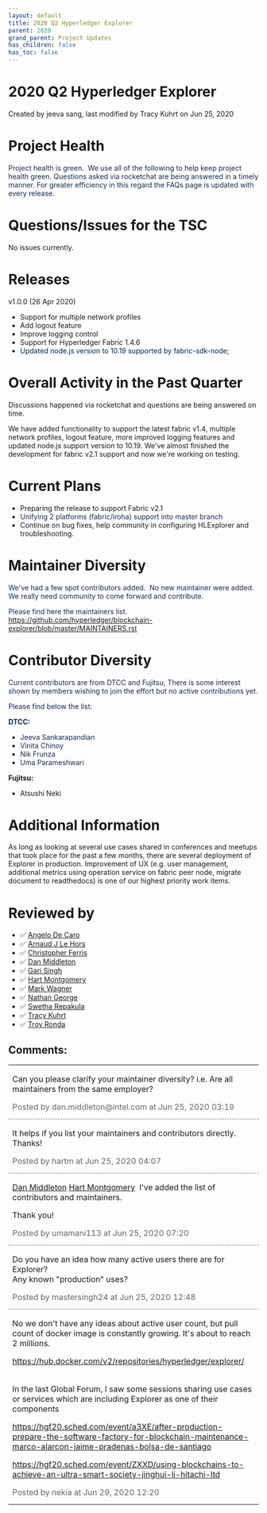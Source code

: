 ```yaml
---
layout: default
title: 2020 Q2 Hyperledger Explorer
parent: 2020
grand_parent: Project Updates
has_children: false
has_toc: false
---
```


# 2020 Q2 Hyperledger Explorer

Created by jeeva sang, last modified by Tracy Kuhrt on Jun 25, 2020

# Project Health

<span style="color: rgb(23,43,77);">Project health is green. </span>
<span style="color: rgb(23,43,77);"> We use all of the following to help
keep project health green. Questions asked via rocketchat are being
answered in a timely manner. For greater efficiency in this regard the
FAQs page is updated with every release. </span>

# Questions/Issues for the TSC

No issues currently.

# Releases

v1.0.0 (26 Apr 2020)

-   Support for multiple network profiles
-   Add logout feature
-   Improve logging control
-   Support for Hyperledger Fabric 1.4.6
-   <span style="color: rgb(5,38,76);">Updated node.js version to 10.19
supported by fabric-sdk-node; </span>

# Overall Activity in the Past Quarter

Discussions happened via rocketchat and questions are being answered on
time.

We have added functionality to support the latest fabric v1.4, multiple
network profiles, logout feature, more improved logging features and
updated node.js support version to 10.19. We've almost finished the
development for fabric v2.1 support and now we're working on testing.

# Current Plans

-   Preparing the release to support Fabric v2.1
-   <span style="color: rgb(23,43,77);">Unifying 2 platforms
(fabric/iroha) support into master branch </span>
-   Continue on bug fixes, help community in configuring HLExplorer and
troubleshooting.  

# Maintainer Diversity

<span style="color: rgb(23,43,77);">We've had a few spot contributors
added.  </span> <span style="color: rgb(23,43,77);">No new maintainer
were added. We really need community to come forward and contribute.</span>

<span style="color: rgb(23,43,77);">Please find here the maintainers
list.  <a href="https://github.com/hyperledger/blockchain-explorer/blob/master/MAINTAINERS.rst" class="external-link" rel="nofollow">https://github.com/hyperledger/blockchain-explorer/blob/master/MAINTAINERS.rst</a></span>

# Contributor Diversity

<span style="color: rgb(23,43,77);">Current contributors are from DTCC
and Fujitsu, There is some interest shown by members wishing to join the
effort but no active contributions yet. </span>

<span style="color: rgb(23,43,77);">Please find below the list: </span>

<span style="color: rgb(23,43,77);"> **DTCC:** </span>

-   <span style="color: rgb(23,43,77);">Jeeva Sankarapandian </span>
-   <span style="color: rgb(23,43,77);">Vinita Chinoy </span>
-   <span style="color: rgb(23,43,77);">Nik Frunza </span>
-   <span style="color: rgb(23,43,77);">Uma Parameshwari </span>

**Fujitsu:**

-   Atsushi Neki

# Additional Information

As long as looking at several use cases shared in conferences and
meetups that took place for the past a few months, there are several
deployment of Explorer in production. Improvement of UX (e.g. user
management, additional metrics using operation service on fabric peer
node, migrate document to readthedocs) is one of our highest priority
work items.

# Reviewed by
-   ✅ <a href="https://wiki.hyperledger.org/display/~angelo.decaro" class="confluence-userlink user-mention" data-username="angelo.decaro" data-linked-resource-id="16327529" data-linked-resource-version="1" data-linked-resource-type="userinfo" data-base-url="https://wiki.hyperledger.org">Angelo De Caro</a>
-   ✅ <a href="https://wiki.hyperledger.org/display/~lehors" class="confluence-userlink user-mention" data-username="lehors" data-linked-resource-id="2394240" data-linked-resource-version="1" data-linked-resource-type="userinfo" data-base-url="https://wiki.hyperledger.org">Arnaud J Le Hors</a>
-   ✅ <a href="https://wiki.hyperledger.org/display/~ChristopherFerris" class="confluence-userlink user-mention" data-username="ChristopherFerris" data-linked-resource-id="2392402" data-linked-resource-version="1" data-linked-resource-type="userinfo" data-base-url="https://wiki.hyperledger.org">Christopher Ferris</a>
-   ✅
<a href="https://wiki.hyperledger.org/display/~dan.middleton@intel.com" class="confluence-userlink user-mention" data-username="dan.middleton@intel.com" data-linked-resource-id="6427025" data-linked-resource-version="2" data-linked-resource-type="userinfo" data-base-url="https://wiki.hyperledger.org">Dan Middleton</a>
-   ✅ <a href="https://wiki.hyperledger.org/display/~mastersingh24" class="confluence-userlink user-mention" data-username="mastersingh24" data-linked-resource-id="16321659" data-linked-resource-version="1" data-linked-resource-type="userinfo" data-base-url="https://wiki.hyperledger.org">Gari Singh</a>
-   ✅ <a href="https://wiki.hyperledger.org/display/~hartm" class="confluence-userlink user-mention" data-username="hartm" data-linked-resource-id="6422922" data-linked-resource-version="1" data-linked-resource-type="userinfo" data-base-url="https://wiki.hyperledger.org">Hart Montgomery</a>
-   ✅ <a href="https://wiki.hyperledger.org/display/~mwagner" class="confluence-userlink user-mention" data-username="mwagner" data-linked-resource-id="5505170" data-linked-resource-version="1" data-linked-resource-type="userinfo" data-base-url="https://wiki.hyperledger.org">Mark Wagner</a>
-   ✅ <a href="https://wiki.hyperledger.org/display/~nage" class="confluence-userlink user-mention" data-username="nage" data-linked-resource-id="2393038" data-linked-resource-version="1" data-linked-resource-type="userinfo" data-base-url="https://wiki.hyperledger.org">Nathan George</a>
-   ✅ <a href="https://wiki.hyperledger.org/display/~swetharepakula" class="confluence-userlink user-mention" data-username="swetharepakula" data-linked-resource-id="5505323" data-linked-resource-version="1" data-linked-resource-type="userinfo" data-base-url="https://wiki.hyperledger.org">Swetha Repakula</a>
-   ✅ <a href="https://wiki.hyperledger.org/display/~tkuhrt" class="confluence-userlink user-mention" data-username="tkuhrt" data-linked-resource-id="1180151" data-linked-resource-version="2" data-linked-resource-type="userinfo" data-base-url="https://wiki.hyperledger.org">Tracy Kuhrt</a>
-   ✅ <a href="https://wiki.hyperledger.org/display/~troyronda" class="confluence-userlink user-mention" data-username="troyronda" data-linked-resource-id="9110618" data-linked-resource-version="2" data-linked-resource-type="userinfo" data-base-url="https://wiki.hyperledger.org">Troy Ronda</a>



## Comments:

<table data-border="0" width="100%">
<colgroup>
<col style="width: 100%" />
</colgroup>
<tbody>
<tr class="odd">
<td><span id="comment-31203829"></span>
<p>Can you please clarify your maintainer diversity? i.e. Are all
maintainers from the same employer?</p>
<div class="smallfont" data-align="left" style="color: #666666; width: 98%; margin-bottom: 10px;">
 Posted by dan.middleton@intel.com at Jun 25, 2020 03:19 </div ></td>
</tr>
<tr class="even">
<td style="border-top: 1px dashed #666666"><span id="comment-31203831"></span>
<p>It helps if you list your maintainers and contributors directly. 
Thanks!</p>
<div class="smallfont" data-align="left" style="color: #666666; width: 98%; margin-bottom: 10px;">
Posted by hartm at Jun
25, 2020 04:07 </div ></td>
</tr>
<tr class="odd">
<td style="border-top: 1px dashed #666666"><span id="comment-31203844"></span>
<p><a href="https://wiki.hyperledger.org/display/~dan.middleton@intel.com" class="confluence-userlink user-mention" data-username="dan.middleton@intel.com" data-linked-resource-id="6427025" data-linked-resource-version="2" data-linked-resource-type="userinfo" data-base-url="https://wiki.hyperledger.org">Dan Middleton</a> <a href="https://wiki.hyperledger.org/display/~hartm" class="confluence-userlink user-mention" data-username="hartm" data-linked-resource-id="6422922" data-linked-resource-version="1" data-linked-resource-type="userinfo" data-base-url="https://wiki.hyperledger.org">Hart Montgomery</a>  I've
added the list of contributors and maintainers. </p>
<p>Thank you!</p>
<div class="smallfont" data-align="left" style="color: #666666; width: 98%; margin-bottom: 10px;">
Posted by umamani113 at Jun 25, 2020 07:20 </div ></td>
</tr>
<tr class="even">
<td style="border-top: 1px dashed #666666"><span id="comment-31203858"></span>
<p>Do you have an idea how many active users there are for
Explorer?<br />
Any known "production" uses?</p>
<div class="smallfont" data-align="left" style="color: #666666; width: 98%; margin-bottom: 10px;">
Posted by mastersingh24
at Jun 25, 2020 12:48 </div ></td>
</tr>
<tr class="odd">
<td style="border-top: 1px dashed #666666"><span id="comment-31204128"></span>
<p>No we don't have any ideas about active user count, but pull count of
docker image is constantly growing. It's about to reach 2 millions.</p>
<p><a href="https://hub.docker.com/v2/repositories/hyperledger/explorer/" class="external-link" rel="nofollow">https://hub.docker.com/v2/repositories/hyperledger/explorer/</a></p>
<p><br />
In the last Global Forum, I saw some sessions sharing use cases or
services which are including Explorer as one of their components</p>
<p><a href="https://hgf20.sched.com/event/a3XE/after-production-prepare-the-software-factory-for-blockchain-maintenance-marco-alarcon-jaime-pradenas-bolsa-de-santiago" class="external-link" rel="nofollow">https://hgf20.sched.com/event/a3XE/after-production-prepare-the-software-factory-for-blockchain-maintenance-marco-alarcon-jaime-pradenas-bolsa-de-santiago</a></p>
<p><a href="https://hgf20.sched.com/event/ZXXD/using-blockchains-to-achieve-an-ultra-smart-society-jinghui-li-hitachi-ltd" class="external-link" rel="nofollow">https://hgf20.sched.com/event/ZXXD/using-blockchains-to-achieve-an-ultra-smart-society-jinghui-li-hitachi-ltd</a>
 </p>
<div class="smallfont" data-align="left" style="color: #666666; width: 98%; margin-bottom: 10px;">
Posted by nekia at Jun
29, 2020 12:20 </div ></td>
</tr>
</tbody>
</table>




